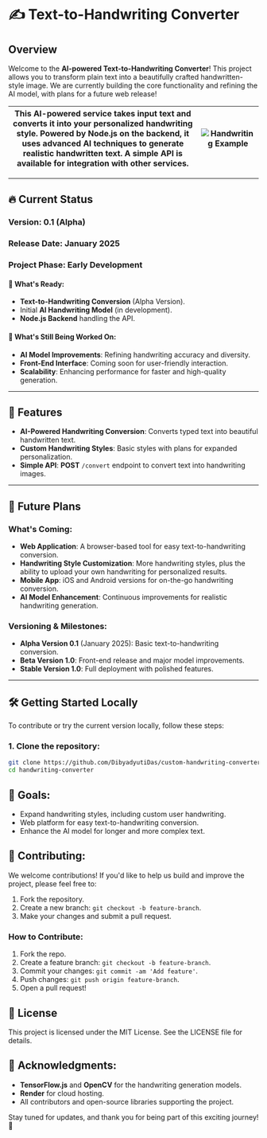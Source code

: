 # ✍️ Text-to-Handwriting Converter

## Overview
Welcome to the **AI-powered Text-to-Handwriting Converter**! This project allows you to transform plain text into a beautifully crafted handwritten-style image. We are currently building the core functionality and refining the AI model, with plans for a future web release!

| This AI-powered service takes input text and converts it into your personalized handwriting style. Powered by **Node.js** on the backend, it uses advanced AI techniques to generate realistic handwritten text. A simple API is available for integration with other services. | ![Handwriting Example](https://github.com/DibyadyutiDas/portfolio/blob/main/text-handwriting_converter.png) |
|---------------------------------------------------------|-----------------------------------------------------------------------------------------------------------------------------------------------------------------------------------------|

---

## 🔥 Current Status
### **Version**: 0.1 (Alpha)  
### **Release Date**: January 2025  
### **Project Phase**: Early Development

#### 🌱 **What's Ready**:
- **Text-to-Handwriting Conversion** (Alpha Version).
- Initial **AI Handwriting Model** (in development).
- **Node.js Backend** handling the API.

#### 🚧 **What's Still Being Worked On**:
- **AI Model Improvements**: Refining handwriting accuracy and diversity.
- **Front-End Interface**: Coming soon for user-friendly interaction.
- **Scalability**: Enhancing performance for faster and high-quality generation.

---

## 🌟 Features
- **AI-Powered Handwriting Conversion**: Converts typed text into beautiful handwritten text.
- **Custom Handwriting Styles**: Basic styles with plans for expanded personalization.
- **Simple API**: **POST** `/convert` endpoint to convert text into handwriting images.

---

## 🚀 Future Plans

### **What's Coming**:
- **Web Application**: A browser-based tool for easy text-to-handwriting conversion.
- **Handwriting Style Customization**: More handwriting styles, plus the ability to upload your own handwriting for personalized results.
- **Mobile App**: iOS and Android versions for on-the-go handwriting conversion.
- **AI Model Enhancement**: Continuous improvements for realistic handwriting generation.

### **Versioning & Milestones**:
- **Alpha Version 0.1** (January 2025): Basic text-to-handwriting conversion.
- **Beta Version 1.0**: Front-end release and major model improvements.
- **Stable Version 1.0**: Full deployment with polished features.

---

## 🛠️ Getting Started Locally
To contribute or try the current version locally, follow these steps:

### 1. Clone the repository:
```bash
git clone https://github.com/DibyadyutiDas/custom-handwriting-converter.git
cd handwriting-converter
```

## 🎯 Goals:
- Expand handwriting styles, including custom user handwriting.
- Web platform for easy text-to-handwriting conversion.
- Enhance the AI model for longer and more complex text.

## 🤝 Contributing:
We welcome contributions! If you'd like to help us build and improve the project, please feel free to:

1. Fork the repository.
2. Create a new branch: `git checkout -b feature-branch`.
3. Make your changes and submit a pull request.

### How to Contribute:
1. Fork the repo.
2. Create a feature branch: `git checkout -b feature-branch`.
3. Commit your changes: `git commit -am 'Add feature'`.
4. Push changes: `git push origin feature-branch`.
5. Open a pull request!

## 📝 License
This project is licensed under the MIT License. See the LICENSE file for details.

## 🙏 Acknowledgments:
- **TensorFlow.js** and **OpenCV** for the handwriting generation models.
- **Render** for cloud hosting.
- All contributors and open-source libraries supporting the project.

Stay tuned for updates, and thank you for being part of this exciting journey! 🌟
